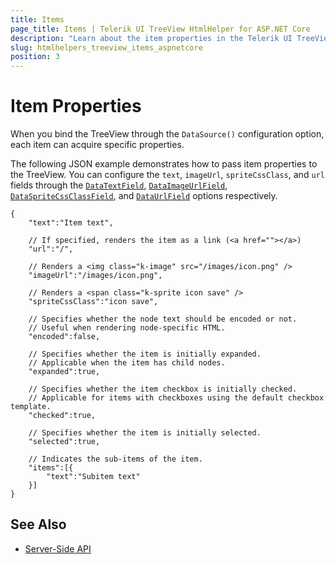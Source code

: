 ```yaml
---
title: Items
page_title: Items | Telerik UI TreeView HtmlHelper for ASP.NET Core
description: "Learn about the item properties in the Telerik UI TreeView HtmlHelper for ASP.NET Core (MVC 6 or ASP.NET Core MVC)."
slug: htmlhelpers_treeview_items_aspnetcore
position: 3
---
```


# Item Properties

When you bind the TreeView through the `DataSource()` configuration option, each item can acquire specific properties.

The following JSON example demonstrates how to pass item properties to the TreeView. You can configure the `text`, `imageUrl`, `spriteCssClass`, and `url` fields through the [`DataTextField`](/api/Kendo.Mvc.UI.Fluent/TreeViewBuilder#datatextfieldsystemstring), [`DataImageUrlField`](/api/Kendo.Mvc.UI.Fluent/TreeViewBuilder#dataimageurlfieldsystemstring), [`DataSpriteCssClassField`](/api/Kendo.Mvc.UI.Fluent/TreeViewBuilder#dataspritecssclassfieldsystemstring), and [`DataUrlField`](/api/Kendo.Mvc.UI.Fluent/TreeViewBuilder#dataurlfieldsystemstring) options respectively.

    {
        "text":"Item text",

        // If specified, renders the item as a link (<a href=""></a>)
        "url":"/",

        // Renders a <img class="k-image" src="/images/icon.png" />
        "imageUrl":"/images/icon.png",

        // Renders a <span class="k-sprite icon save" />
        "spriteCssClass":"icon save",

        // Specifies whether the node text should be encoded or not.
        // Useful when rendering node-specific HTML.
        "encoded":false,

        // Specifies whether the item is initially expanded.
        // Applicable when the item has child nodes.
        "expanded":true,

        // Specifies whether the item checkbox is initially checked.
        // Applicable for items with checkboxes using the default checkbox template.
        "checked":true,

        // Specifies whether the item is initially selected.
        "selected":true,

        // Indicates the sub-items of the item.
        "items":[{
            "text":"Subitem text"
        }]
    }

## See Also

* [Server-Side API](/api/treeview)
